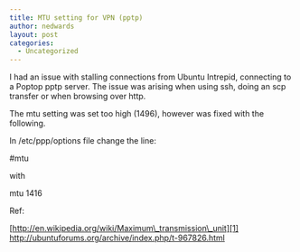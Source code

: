 ```yaml
---
title: MTU setting for VPN (pptp)
author: nedwards
layout: post
categories:
  - Uncategorized
---
```

I had an issue with stalling connections from Ubuntu Intrepid, connecting to a Poptop pptp server. The issue was arising when using ssh, doing an scp transfer or when browsing over http.

The mtu setting was set too high (1496), however was fixed with the following.

In /etc/ppp/options file change the line:

#mtu 

with

mtu 1416

Ref:

[http://en.wikipedia.org/wiki/Maximum\_transmission\_unit][1]  
<http://ubuntuforums.org/archive/index.php/t-967826.html>

 [1]: http://en.wikipedia.org/wiki/Maximum_transmission_unit
